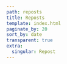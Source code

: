 ```yaml
---
path: reposts
title: Reposts
template: index.html
paginate_by: 20
sort_by: date
transparent: true
extra:
  singular: Repost
---
```

